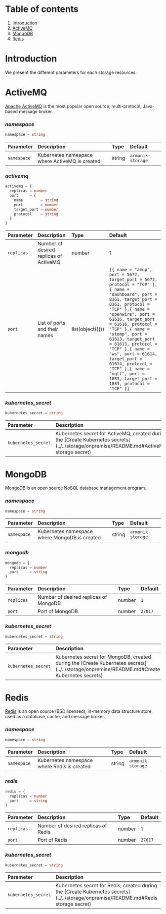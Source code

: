 # Table of contents

1. [Introduction](#introduction)
2. [ActiveMQ](#actvemq)
3. [MongoDB](#mongodb)
4. [Redis](#redis)

# Introduction

We present the different parameters for each storage resources.

# ActiveMQ

[Apache ActiveMQ](https://activemq.apache.org/) is the most popular open source, multi-protocol, Java-based message
broker.

### ***namespace***

```terraform
namespace = string
```

| Parameter | Description | Type | Default |
|:----------|:------------|:-----|:--------|
| `namespace` | Kubernetes namespace where ActiveMQ is created | string | `armonik-storage` |

### ***activemq***

```terraform
activemq = {
  replicas = number
  port     = {
    name        = string
    port        = number
    target_port = number
    protocol    = string
  }
}
```

| Parameter | Description | Type | Default |
|:----------|:------------|:-----|:--------|
| `replicas` | Number of desired replicas of ActiveMQ | number | `1` |
| `port` | List of ports and their names | list(object({})) | `[{ name = "amqp", port = 5672, target_port = 5672, protocol = "TCP" },{ name = "dashboard", port = 8161, target_port = 8161, protocol = "TCP" },{ name = "openwire", port = 61616, target_port = 61616, protocol = "TCP" },{ name = "stomp", port = 61613, target_port = 61613, protocol = "TCP" },{ name = "ws", port = 61614, target_port = 61614, protocol = "TCP" },{ name = "mqtt", port = 1883, target_port = 1883, protocol = "TCP" }]` |

### ***kubernetes_secret***

```terraform
kubernetes_secret = string
```

| Parameter | Description | Type | Default |
|:----------|:------------|:-----|:--------|
| `kubernetes_secret` | Kubernetes secret for ActiveMQ, created during the [Create Kubernetes secrets](../../storage/onpremise/README.md#ActiveMQ storage secret) | string | `"activemq-storage-secret"` |

# MongoDB

[MongoDB](https://www.mongodb.com/) is an open source NoSQL database management program.

### ***namespace***

```terraform
namespace = string
```

| Parameter | Description | Type | Default |
|:----------|:------------|:-----|:--------|
| `namespace` | Kubernetes namespace where MongoDB is created | string | `armonik-storage` |

### ***mongodb***

```terraform
mongodb = {
  replicas = number
  port     = string
}
```

| Parameter | Description | Type | Default |
|:----------|:------------|:-----|:--------|
| `replicas` | Number of desired replicas of MongoDB | number | `1` |
| `port` | Port of MongoDB | number | `27017` |

### ***kubernetes_secret***

```terraform
kubernetes_secret = string
```

| Parameter | Description | Type | Default |
|:----------|:------------|:-----|:--------|
| `kubernetes_secret` | Kubernetes secret for MongoDB, created during the [Create Kubernetes secrets](../../storage/onpremise/README.md#Create Kubernetes secrets) | string | `""` |

# Redis

[Redis](https://redis.io/) is an open source (BSD licensed), in-memory data structure store, used as a database, cache,
and message broker.

### ***namespace***

```terraform
namespace = string
```

| Parameter | Description | Type | Default |
|:----------|:------------|:-----|:--------|
| `namespace` | Kubernetes namespace where Redis is created | string | `armonik-storage` |

### ***redis***

```terraform
redis = {
  replicas = number
  port     = string
}
```

| Parameter | Description | Type | Default |
|:----------|:------------|:-----|:--------|
| `replicas` | Number of desired replicas of Redis | number | `1` |
| `port` | Port of Redis | number | `27017` |

### ***kubernetes_secret***

```terraform
kubernetes_secret = string
```

| Parameter | Description | Type | Default |
|:----------|:------------|:-----|:--------|
| `kubernetes_secret` | Kubernetes secret for Redis, created during the [Create Kubernetes secrets](../../storage/onpremise/README.md#Redis storage secret) | string | `"redis-storage-secret"` |
